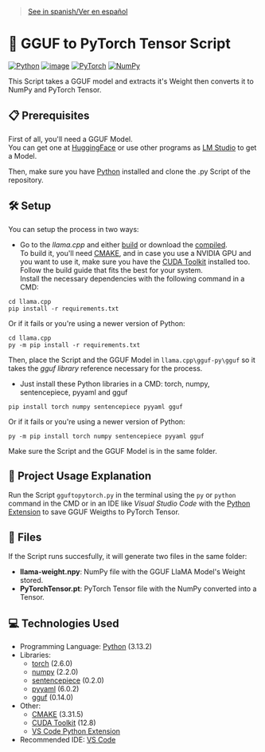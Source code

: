 > [See in spanish/Ver en español](https://github.com/LuisMiSanVe/template-repos/blob/main/README.es.md)
# 💾 GGUF to PyTorch Tensor Script
[![Python](https://img.shields.io/badge/python-3670A0?style=for-the-badge&logo=python&logoColor=ffdd54)](https://www.python.org/)
[![image](https://img.shields.io/badge/Visual_Studio_Code-0078D4?style=for-the-badge&logo=visual%20studio%20code&logoColor=white)](https://code.visualstudio.com/)
[![PyTorch](https://img.shields.io/badge/PyTorch-%23EE4C2C.svg?style=for-the-badge&logo=PyTorch&logoColor=white)](https://pytorch.org/)
[![NumPy](https://img.shields.io/badge/numpy-%23013243.svg?style=for-the-badge&logo=numpy&logoColor=white)]()

This Script takes a GGUF model and extracts it's Weight then converts it to NumPy and PyTorch Tensor.

## 📋 Prerequisites
First of all, you'll need a GGUF Model.\
You can get one at [HuggingFace](https://huggingface.co/) or use other programs as [LM Studio](https://lmstudio.ai/) to get a Model.

Then, make sure you have [Python](https://www.python.org/) installed and clone the .py Script of the repository.

## 🛠️ Setup
You can setup the process in two ways:
- Go to the *llama.cpp* and either [build](https://github.com/ggerganov/llama.cpp/blob/master/docs/build.md) or download the [compiled](https://github.com/ggerganov/llama.cpp/releases).\
  To build it, you'll need [CMAKE](https://cmake.org/), and in case you use a NVIDIA GPU and you want to use it, make sure you have the [CUDA Toolkit](https://developer.nvidia.com/cuda-toolkit) installed too.
  Follow the build guide that fits the best for your system.\
  Install the necessary dependencies with the following command in a CMD:
```
cd llama.cpp
pip install -r requirements.txt
```
Or if it fails or you're using a newer version of Python:
```
cd llama.cpp
py -m pip install -r requirements.txt
``` 
Then, place the Script and the GGUF Model in `llama.cpp\gguf-py\gguf` so it takes the *gguf library* reference necessary for the process.

- Just install these Python libraries in a CMD: torch, numpy, sentencepiece, pyyaml and gguf
```
pip install torch numpy sentencepiece pyyaml gguf
```
Or if it fails or you're using a newer version of Python:
```
py -m pip install torch numpy sentencepiece pyyaml gguf
``` 
Make sure the Script and the GGUF Model is in the same folder.
## 🚀 Project Usage Explanation
Run the Script `gguftopytorch.py` in the terminal using the `py` or `python` command in the CMD or in an IDE like *Visual Studio Code* with the [Python Extension](https://marketplace.visualstudio.com/items?itemName=ms-python.python) to save GGUF Weigths to PyTorch Tensor.

## 📂 Files
If the Script runs succesfully, it will generate two files in the same folder:
- <b>llama-weight.npy</b>: NumPy file with the GGUF LlaMA Model's Weight stored. 
- <b>PyTorchTensor.pt</b>: PyTorch Tensor file with the NumPy converted into a Tensor.

## 💻 Technologies Used
- Programming Language: [Python](https://www.python.org/) (3.13.2)
- Libraries:
  - [torch](https://pypi.org/project/torch/) (2.6.0)
  - [numpy](https://numpy.org/) (2.2.0)
  - [sentencepiece](https://pypi.org/project/sentencepiece/) (0.2.0)
  - [pyyaml](https://pypi.org/project/PyYAML/) (6.0.2)
  - [gguf](https://pypi.org/project/gguf/) (0.14.0)
- Other:
  - [CMAKE](https://cmake.org/) (3.31.5)
  - [CUDA Toolkit](https://developer.nvidia.com/cuda-toolkit) (12.8)
  - [VS Code Python Extension](https://marketplace.visualstudio.com/items?itemName=ms-python.python)
- Recommended IDE: [VS Code](https://code.visualstudio.com/)
